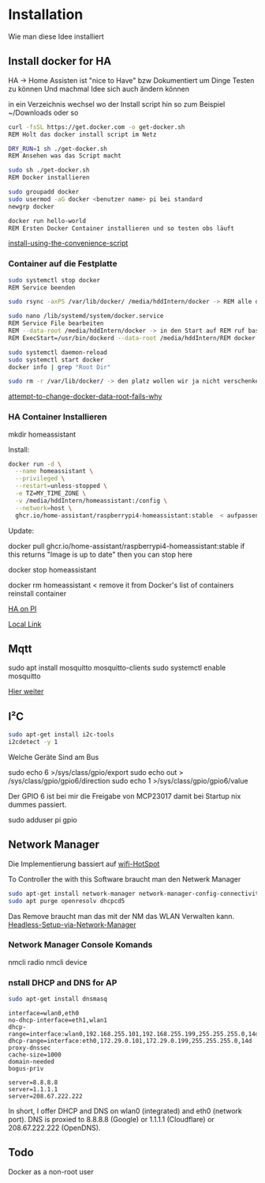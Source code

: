 # Installation

Wie man diese Idee installiert

## Install docker for HA

HA -> Home Assisten
ist "nice to Have" bzw Dokumentiert um Dinge Testen zu können
Und machmal Idee sich auch ändern können

in ein Verzeichnis wechsel wo der Install script hin so zum Beispiel ~/Downloads oder so

```bash
curl -fsSL https://get.docker.com -o get-docker.sh
REM Holt das docker install script im Netz

DRY_RUN=1 sh ./get-docker.sh
REM Ansehen was das Script macht

sudo sh ./get-docker.sh
REM Docker installieren

sudo groupadd docker
sudo usermod -aG docker <benutzer name> pi bei standard
newgrp docker

docker run hello-world 
REM Ersten Docker Container installieren und so testen obs läuft
```

[install-using-the-convenience-script](https://docs.docker.com/engine/install/debian/#install-using-the-convenience-script)

### Container auf die Festplatte

```bash
sudo systemctl stop docker 
REM Service beenden

sudo rsync -axPS /var/lib/docker/ /media/hddIntern/docker -> REM alle daten rüber schieben

sudo nano /lib/systemd/system/docker.service 
REM Service File bearbeiten
REM --data-root /media/hddIntern/docker -> in den Start auf REM ruf bastel
REM ExecStart=/usr/bin/dockerd --data-root /media/hddIntern/REM docker -H fd:// --containerd=/run/containerd/containerd.REM sock <- so könnte der dann aus sehen

sudo systemctl daemon-reload
sudo systemctl start docker
docker info | grep "Root Dir"

sudo rm -r /var/lib/docker/ -> den platz wollen wir ja nicht verschenken
```

[attempt-to-change-docker-data-root-fails-why](https://stackoverflow.com/questions/55344896/attempt-to-change-docker-data-root-fails-why)

### HA Container Installieren

mkdir homeassistant

Install:

```bash
docker run -d \
  --name homeassistant \
  --privileged \
  --restart=unless-stopped \
  -e TZ=MY_TIME_ZONE \
  -v /media/hddIntern/homeassistant:/config \
  --network=host \
  ghcr.io/home-assistant/raspberrypi4-homeassistant:stable  < aufpassen richtige Image nehmen 3 oder 4
```

Update:

docker pull ghcr.io/home-assistant/raspberrypi4-homeassistant:stable
if this returns "Image is up to date" then you can stop here

docker stop homeassistant

docker rm homeassistant < remove it from Docker's list of containers
reinstall container

[HA on PI](https://www.home-assistant.io/installation/raspberrypi)

[Local Link](http://192.168.2.99:8123)

## Mqtt

sudo apt install mosquitto mosquitto-clients
sudo systemctl enable mosquitto

[Hier weiter](Mosquitto.md)

## I²C

```bash
sudo apt-get install i2c-tools
i2cdetect -y 1
```

Welche Geräte Sind am Bus

sudo echo 6 >/sys/class/gpio/export
sudo echo out > /sys/class/gpio/gpio6/direction
sudo echo 1 >/sys/class/gpio/gpio6/value

Der GPIO 6 ist bei mir die Freigabe von MCP23017 damit bei Startup nix dummes passiert.

sudo adduser pi gpio

## Network Manager

Die Implementierung bassiert auf [wifi-HotSpot](https://github.com/MartinVerges/wifi-HotSpot)

To Controller the with this Software braucht man den Netwerk Manager

```bash
sudo apt-get install network-manager network-manager-config-connectivity-debian
sudo apt purge openresolv dhcpcd5
```

Das Remove braucht man das mit der NM das WLAN Verwalten kann.
[Headless-Setup-via-Network-Manager](https://awesomeopensource.com/project/sraodev/Raspberry-Pi-Headless-Setup-via-Network-Manager)

### Network Manager Console Komands

nmcli radio
nmcli device

### nstall DHCP and DNS for AP

```bash
sudo apt-get install dnsmasq
```

```text
interface=wlan0,eth0
no-dhcp-interface=eth1,wlan1
dhcp-range=interface:wlan0,192.168.255.101,192.168.255.199,255.255.255.0,14d
dhcp-range=interface:eth0,172.29.0.101,172.29.0.199,255.255.255.0,14d
proxy-dnssec
cache-size=1000
domain-needed
bogus-priv

server=8.8.8.8
server=1.1.1.1
server=208.67.222.222
```

In short, I offer DHCP and DNS on wlan0 (integrated) and eth0 (network port). DNS is proxied to 8.8.8.8 (Google) or 1.1.1.1 (Cloudflare) or 208.67.222.222 (OpenDNS).

## Todo

Docker as a non-root user
